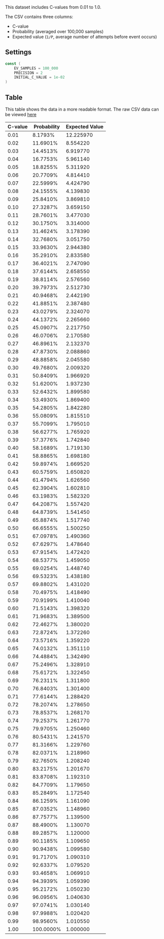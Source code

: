 This dataset includes C-values from 0.01 to 1.0.

The CSV contains three columns:

- C-value
- Probability (averaged over 100,000 samples)
- Expected value (`1/P`, average number of attempts before event occurs)

## Settings

```go
const (
	EV_SAMPLES = 100_000
	PRECISION = 2
	INITIAL_C_VALUE = 1e-02
)
```

## Table

This table shows the data in a more readable format. The raw CSV data can be viewed [here](./dataset.csv)

| C-value | Probability | Expected Value |
| ------- | ----------- | -------------- |
| 0.01    | 8.1793%     | 12.225970      |
| 0.02    | 11.6901%    | 8.554220       |
| 0.03    | 14.4513%    | 6.919770       |
| 0.04    | 16.7753%    | 5.961140       |
| 0.05    | 18.8255%    | 5.311920       |
| 0.06    | 20.7709%    | 4.814410       |
| 0.07    | 22.5999%    | 4.424790       |
| 0.08    | 24.1555%    | 4.139830       |
| 0.09    | 25.8410%    | 3.869810       |
| 0.10    | 27.3287%    | 3.659150       |
| 0.11    | 28.7601%    | 3.477030       |
| 0.12    | 30.1750%    | 3.314000       |
| 0.13    | 31.4624%    | 3.178390       |
| 0.14    | 32.7680%    | 3.051750       |
| 0.15    | 33.9630%    | 2.944380       |
| 0.16    | 35.2910%    | 2.833580       |
| 0.17    | 36.4021%    | 2.747090       |
| 0.18    | 37.6144%    | 2.658550       |
| 0.19    | 38.8114%    | 2.576560       |
| 0.20    | 39.7973%    | 2.512730       |
| 0.21    | 40.9468%    | 2.442190       |
| 0.22    | 41.8851%    | 2.387480       |
| 0.23    | 43.0279%    | 2.324070       |
| 0.24    | 44.1372%    | 2.265660       |
| 0.25    | 45.0907%    | 2.217750       |
| 0.26    | 46.0706%    | 2.170580       |
| 0.27    | 46.8961%    | 2.132370       |
| 0.28    | 47.8730%    | 2.088860       |
| 0.29    | 48.8858%    | 2.045580       |
| 0.30    | 49.7680%    | 2.009320       |
| 0.31    | 50.8409%    | 1.966920       |
| 0.32    | 51.6200%    | 1.937230       |
| 0.33    | 52.6432%    | 1.899580       |
| 0.34    | 53.4930%    | 1.869400       |
| 0.35    | 54.2805%    | 1.842280       |
| 0.36    | 55.0809%    | 1.815510       |
| 0.37    | 55.7099%    | 1.795010       |
| 0.38    | 56.6277%    | 1.765920       |
| 0.39    | 57.3776%    | 1.742840       |
| 0.40    | 58.1689%    | 1.719130       |
| 0.41    | 58.8865%    | 1.698180       |
| 0.42    | 59.8974%    | 1.669520       |
| 0.43    | 60.5759%    | 1.650820       |
| 0.44    | 61.4794%    | 1.626560       |
| 0.45    | 62.3904%    | 1.602810       |
| 0.46    | 63.1983%    | 1.582320       |
| 0.47    | 64.2087%    | 1.557420       |
| 0.48    | 64.8739%    | 1.541450       |
| 0.49    | 65.8874%    | 1.517740       |
| 0.50    | 66.6555%    | 1.500250       |
| 0.51    | 67.0978%    | 1.490360       |
| 0.52    | 67.6297%    | 1.478640       |
| 0.53    | 67.9154%    | 1.472420       |
| 0.54    | 68.5377%    | 1.459050       |
| 0.55    | 69.0254%    | 1.448740       |
| 0.56    | 69.5323%    | 1.438180       |
| 0.57    | 69.8802%    | 1.431020       |
| 0.58    | 70.4975%    | 1.418490       |
| 0.59    | 70.9199%    | 1.410040       |
| 0.60    | 71.5143%    | 1.398320       |
| 0.61    | 71.9683%    | 1.389500       |
| 0.62    | 72.4627%    | 1.380020       |
| 0.63    | 72.8724%    | 1.372260       |
| 0.64    | 73.5716%    | 1.359220       |
| 0.65    | 74.0132%    | 1.351110       |
| 0.66    | 74.4884%    | 1.342490       |
| 0.67    | 75.2496%    | 1.328910       |
| 0.68    | 75.6172%    | 1.322450       |
| 0.69    | 76.2311%    | 1.311800       |
| 0.70    | 76.8403%    | 1.301400       |
| 0.71    | 77.6144%    | 1.288420       |
| 0.72    | 78.2074%    | 1.278650       |
| 0.73    | 78.8537%    | 1.268170       |
| 0.74    | 79.2537%    | 1.261770       |
| 0.75    | 79.9705%    | 1.250460       |
| 0.76    | 80.5431%    | 1.241570       |
| 0.77    | 81.3166%    | 1.229760       |
| 0.78    | 82.0371%    | 1.218960       |
| 0.79    | 82.7650%    | 1.208240       |
| 0.80    | 83.2175%    | 1.201670       |
| 0.81    | 83.8708%    | 1.192310       |
| 0.82    | 84.7709%    | 1.179650       |
| 0.83    | 85.2849%    | 1.172540       |
| 0.84    | 86.1259%    | 1.161090       |
| 0.85    | 87.0352%    | 1.148960       |
| 0.86    | 87.7577%    | 1.139500       |
| 0.87    | 88.4900%    | 1.130070       |
| 0.88    | 89.2857%    | 1.120000       |
| 0.89    | 90.1185%    | 1.109650       |
| 0.90    | 90.9438%    | 1.099580       |
| 0.91    | 91.7170%    | 1.090310       |
| 0.92    | 92.6337%    | 1.079520       |
| 0.93    | 93.4658%    | 1.069910       |
| 0.94    | 94.3939%    | 1.059390       |
| 0.95    | 95.2172%    | 1.050230       |
| 0.96    | 96.0956%    | 1.040630       |
| 0.97    | 97.0741%    | 1.030140       |
| 0.98    | 97.9988%    | 1.020420       |
| 0.99    | 98.9560%    | 1.010550       |
| 1.00    | 100.0000%   | 1.000000       |

